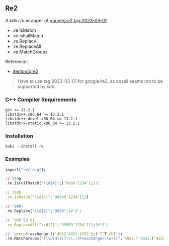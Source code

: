 ## Re2

A kdb+/q wrapper of [google/re2,tag:2023-03-01](https://github.com/google/re2)

- .re.IsMatch
- .re.IsFullMatch
- .re.Replace
- .re.ReplaceAll
- .re.MatchGroups

Reference:

- [jfenton/qre2](https://github.com/jfenton/qre2)

> Have to use tag:2023-03-01 for google/re2, as abseil seems not to be supported by kdb

### C++ Compiler Requirements

```
gcc >= 13.2.1
libstdc++.x86_64 >= 13.2.1
libstdc++-devel.x86_64 >= 13.2.1
libstdc++-static.x86_64 >= 13.2.1
```

### Installation

```
kuki --install re
```

### Examples

```q
import{"re/re.q"};

// 110b
.re.IsFullMatch["\\d{4}";(`9999`1234`111)]

// 110b
.re.IsMatch["\\d{4}";`99999`1234`111]

// "999"
.re.Replace["\\d{2}";"9999";1#"9"]

// `999`99`91
.re.ReplaceAll["\\d{2}";`99999`1234`111;1#"9"]

// `group0`exchange!((`4912`4921`8252`);(`T`T`CHI`))
.re.MatchGroups["(\\d{4})(?:\\.(?P<exchange>\\w+))";`4912.T`4921.T`8252.CHI`]
```
